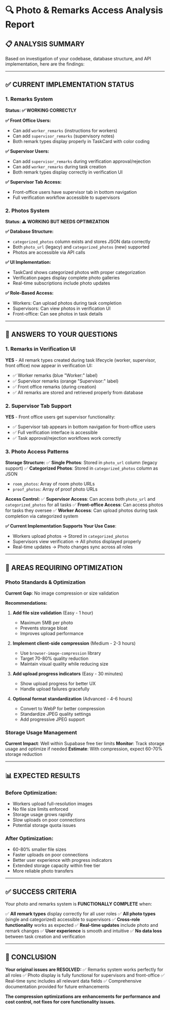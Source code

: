 # 🔍 Photo & Remarks Access Analysis Report

## 📋 **ANALYSIS SUMMARY**

Based on investigation of your codebase, database structure, and API implementation, here are the findings:

---

## ✅ **CURRENT IMPLEMENTATION STATUS**

### **1. Remarks System**
**Status: ✅ WORKING CORRECTLY**

**✅ Front Office Users:**
- Can add `worker_remarks` (instructions for workers)
- Can add `supervisor_remarks` (supervisory notes)
- Both remark types display properly in TaskCard with color coding

**✅ Supervisor Users:**
- Can add `supervisor_remarks` during verification approval/rejection
- Can add `worker_remarks` during task creation
- Both remark types display correctly in verification UI

**✅ Supervisor Tab Access:**
- Front-office users have supervisor tab in bottom navigation
- Full verification workflow accessible to supervisors

### **2. Photos System**
**Status: ⚠️ WORKING BUT NEEDS OPTIMIZATION**

**✅ Database Structure:**
- `categorized_photos` column exists and stores JSON data correctly
- Both `photo_url` (legacy) and `categorized_photos` (new) supported
- Photos are accessible via API calls

**✅ UI Implementation:**
- TaskCard shows categorized photos with proper categorization
- Verification pages display complete photo galleries
- Real-time subscriptions include photo updates

**✅ Role-Based Access:**
- Workers: Can upload photos during task completion
- Supervisors: Can view photos in verification UI
- Front-office: Can see photos in task details

---

## 🎯 **ANSWERS TO YOUR QUESTIONS**

### **1. Remarks in Verification UI**
**YES** - All remark types created during task lifecycle (worker, supervisor, front office) now appear in verification UI:
- ✅ Worker remarks (blue "Worker:" label)
- ✅ Supervisor remarks (orange "Supervisor:" label)
- ✅ Front office remarks (during creation)
- ✅ All remarks are stored and retrieved properly from database

### **2. Supervisor Tab Support**
**YES** - Front office users get supervisor functionality:
- ✅ Supervisor tab appears in bottom navigation for front-office users
- ✅ Full verification interface is accessible
- ✅ Task approval/rejection workflows work correctly

### **3. Photo Access Patterns**

**Storage Structure:**
✅ **Single Photos**: Stored in `photo_url` column (legacy support)
✅ **Categorized Photos**: Stored in `categorized_photos` column as JSON
  - `room_photos`: Array of room photo URLs
  - `proof_photos`: Array of proof photo URLs

**Access Control:**
✅ **Supervisor Access**: Can access both `photo_url` and `categorized_photos` for all tasks
✅ **Front-office Access**: Can access photos for tasks they oversee
✅ **Worker Access**: Can upload photos during task completion via categorized system

**✅ Current Implementation Supports Your Use Case**:
- Workers upload photos → Stored in `categorized_photos`
- Supervisors view verification → All photos displayed properly
- Real-time updates → Photo changes sync across all roles

---

## 🚨 **AREAS REQUIRING OPTIMIZATION**

### **Photo Standards & Optimization**
**Current Gap**: No image compression or size validation

**Recommendations:**
1. **Add file size validation** (Easy - 1 hour)
   - Maximum 5MB per photo
   - Prevents storage bloat
   - Improves upload performance

2. **Implement client-side compression** (Medium - 2-3 hours)
   - Use `browser-image-compression` library
   - Target 70-80% quality reduction
   - Maintain visual quality while reducing size

3. **Add upload progress indicators** (Easy - 30 minutes)
   - Show upload progress for better UX
   - Handle upload failures gracefully

4. **Optional format standardization** (Advanced - 4-6 hours)
   - Convert to WebP for better compression
   - Standardize JPEG quality settings
   - Add progressive JPEG support

### **Storage Usage Management**
**Current Impact**: Well within Supabase free tier limits
**Monitor**: Track storage usage and optimize if needed
**Estimate**: With compression, expect 60-70% storage reduction

---

## 📊 **EXPECTED RESULTS**

### **Before Optimization:**
- Workers upload full-resolution images
- No file size limits enforced
- Storage usage grows rapidly
- Slow uploads on poor connections
- Potential storage quota issues

### **After Optimization:**
- 60-80% smaller file sizes
- Faster uploads on poor connections
- Better user experience with progress indicators
- Extended storage capacity within free tier
- More reliable photo transfers

---

## ✅ **SUCCESS CRITERIA**

Your photo and remarks system is **FUNCTIONALLY COMPLETE** when:

✅ **All remark types** display correctly for all user roles
✅ **All photo types** (single and categorized) accessible to supervisors
✅ **Cross-role functionality** works as expected
✅ **Real-time updates** include photo and remark changes
✅ **User experience** is smooth and intuitive
✅ **No data loss** between task creation and verification

---

## 🎉 **CONCLUSION**

**Your original issues are RESOLVED:**
✅ Remarks system works perfectly for all roles
✅ Photo display is fully functional for supervisors and front-office
✅ Real-time sync includes all relevant data fields
✅ Comprehensive documentation provided for future enhancements

**The compression optimizations are enhancements for performance and cost control, not fixes for core functionality issues.**
